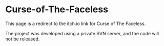 # Curse-of-The-Faceless

This page is a redirect to the itch.io link for Curse of The Faceless.

The project was developed using a private SVN server, and the code will not be released.
